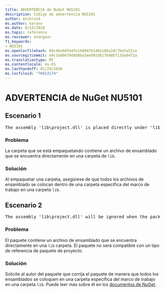 ```yaml
---
title: ADVERTENCIA de NuGet NU5101
description: Código de advertencia NU5101
author: mishra14
ms.author: karann
ms.date: 8/14/2018
ms.topic: reference
ms.reviewer: anangaur
f1_keywords:
- NU5101
ms.openlocfilehash: 84c4be0dfedfe1b8947b148a18ba2dc7be5a52ce
ms.sourcegitcommit: e9c1dd0679ddd8ba3ee992d817b405f13da0472a
ms.translationtype: MT
ms.contentlocale: es-ES
ms.lasthandoff: 01/29/2020
ms.locfileid: "76813174"
---
```

# <a name="nuget-warning-nu5101"></a>ADVERTENCIA de NuGet NU5101

## <a name="scenario-1"></a>Escenario 1
<pre>The assembly 'lib\project.dll' is placed directly under 'lib' folder. It is recommended that assemblies be placed inside a framework-specific folder. Move it into a framework-specific folder.</pre>

### <a name="issue"></a>Problema

La carpeta que se está empaquetando contiene un archivo de ensamblado que se encuentra directamente en una carpeta de `lib`.


### <a name="solution"></a>Solución

Al empaquetar una carpeta, asegúrese de que todos los archivos de ensamblado se colocan dentro de una carpeta específica del marco de trabajo en una carpeta `lib`.


## <a name="scenario-2"></a>Escenario 2
<pre>The assembly 'lib\project.dll' will be ignored when the package is installed after the migration.</pre>

### <a name="issue"></a>Problema

El paquete contiene un archivo de ensamblado que se encuentra directamente en una `lib` carpeta. El paquete no será compatible con un tipo de referencia de paquete de proyecto.


### <a name="solution"></a>Solución

Solicite al autor del paquete que corrija el paquete de manera que todos los ensamblados se coloquen en una carpeta específica del marco de trabajo en una carpeta `lib`. Puede leer más sobre él en los [documentos de NuGet](../../consume-packages/migrate-packages-config-to-package-reference.md).
